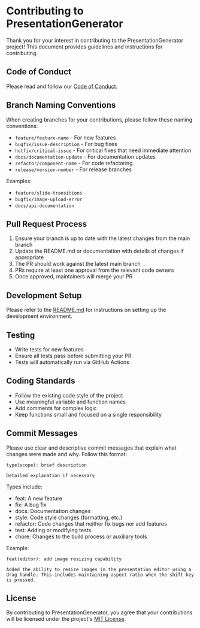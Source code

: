 # Contributing to PresentationGenerator

Thank you for your interest in contributing to the PresentationGenerator project! This document provides guidelines and instructions for contributing.

## Code of Conduct

Please read and follow our [Code of Conduct](CODE_OF_CONDUCT.md).

## Branch Naming Conventions

When creating branches for your contributions, please follow these naming conventions:

- `feature/feature-name` - For new features
- `bugfix/issue-description` - For bug fixes
- `hotfix/critical-issue` - For critical fixes that need immediate attention
- `docs/documentation-update` - For documentation updates
- `refactor/component-name` - For code refactoring
- `release/version-number` - For release branches

Examples:
- `feature/slide-transitions`
- `bugfix/image-upload-error`
- `docs/api-documentation`

## Pull Request Process

1. Ensure your branch is up to date with the latest changes from the main branch
2. Update the README.md or documentation with details of changes if appropriate
3. The PR should work against the latest main branch
4. PRs require at least one approval from the relevant code owners
5. Once approved, maintainers will merge your PR

## Development Setup

Please refer to the [README.md](README.md) for instructions on setting up the development environment.

## Testing

- Write tests for new features
- Ensure all tests pass before submitting your PR
- Tests will automatically run via GitHub Actions

## Coding Standards

- Follow the existing code style of the project
- Use meaningful variable and function names
- Add comments for complex logic
- Keep functions small and focused on a single responsibility

## Commit Messages

Please use clear and descriptive commit messages that explain what changes were made and why. Follow this format:

```
type(scope): brief description

Detailed explanation if necessary
```

Types include:
- feat: A new feature
- fix: A bug fix
- docs: Documentation changes
- style: Code style changes (formatting, etc.)
- refactor: Code changes that neither fix bugs nor add features
- test: Adding or modifying tests
- chore: Changes to the build process or auxiliary tools

Example:
```
feat(editor): add image resizing capability

Added the ability to resize images in the presentation editor using a 
drag handle. This includes maintaining aspect ratio when the shift key is pressed.
```

## License

By contributing to PresentationGenerator, you agree that your contributions will be licensed under the project's [MIT License](LICENSE). 